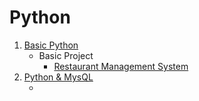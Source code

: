# Python
 
1. [Basic Python](https://github.com/Farhan0140/Python/tree/main/Basic%20Python)
    - Basic Project
        * [Restaurant Management System](https://github.com/Farhan0140/Python/tree/main/Projects/Restaurant%20Management%20System)
2. [Python & MysQL](https://github.com/Farhan0140/Python/tree/main/Python%20%26%20MysQL)
    * []()
